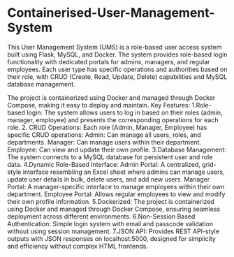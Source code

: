 # Containerised-User-Management-System
This User Management System (UMS) is a role-based user access system built using Flask, MySQL, and Docker. The system provides role-based login functionality with dedicated portals for admins, managers, and regular employees. Each user type has specific operations and authorities based on their role, with CRUD (Create, Read, Update, Delete) capabilities and MySQL database management.

The project is containerized using Docker and managed through Docker Compose, making it easy to deploy and maintain.
Key Features:
   1.Role-based login: The system allows users to log in based on their roles (admin, manager, employee) and presents the corresponding operations for each role.
   2. CRUD Operations: Each role (Admin, Manager, Employee) has specific CRUD operations:
        Admin: Can manage all users, roles, and departments.
        Manager: Can manage users within their department.
        Employee: Can view and update their own profile.
   3.Database Management: The system connects to a MySQL database for persistent user and role data.
   4.Dynamic Role-Based Interface:
        Admin Portal: A centralized, grid-style interface resembling an Excel sheet where admins can manage users, update user details in bulk, delete users, and add new users.
        Manager Portal: A manager-specific interface to manage employees within their own department.
        Employee Portal: Allows regular employees to view and modify their own profile information.
   5.Dockerized: The project is containerized using Docker and managed through Docker Compose, ensuring seamless deployment across different environments.
   6.Non-Session Based Authentication: Simple login system with email and passcode validation without using session management.
   7.JSON API: Provides REST API-style outputs with JSON responses on localhost:5000, designed for simplicity and efficiency without complex HTML frontends.
